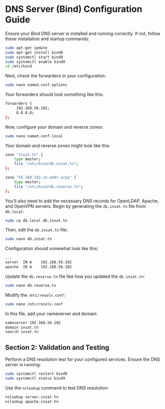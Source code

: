 # DNS Server (Bind) Configuration Guide

Ensure your Bind DNS server is installed and running correctly. If not, follow these installation and startup commands:

```bash
sudo apt-get update
sudo apt-get install bind9
sudo systemctl start bind9
sudo systemctl enable bind9
cd /etc/bind
```

Next, check the forwarders in your configuration:

```bash
sudo nano named.conf.options
```

Your forwarders should look something like this:

```bash
forwarders {
     192.168.56.102;
     8.8.8.8;
};
```

Now, configure your domain and reverse zones:

```bash
sudo nano named.conf.local 
```

Your domain and reverse zones might look like this:

```bash
zone "insat.tn" {
    type master;
    file "/etc/bind/db.insat.tn";
};

zone "56.168.192.in-addr.arpa" {
    type master;
    file "/etc/bind/db.reverse.tn";
};
```

You'll also need to add the necessary DNS records for OpenLDAP, Apache, and OpenVPN servers. Begin by generating the `db.insat.tn` file from `db.local`:

```bash
sudo cp db.local db.insat.tn
```

Then, edit the `db.insat.tn` file:

```bash
sudo nano db.insat.tn 
```

Configuration should somewhat look like this:

```bash
...
server  IN A    192.168.56.102
apache  IN A    192.168.56.102
```

Update the `db.reverse.tn` file like how you updated the `db.insat.tn`:

```bash
sudo nano db.reverse.tn
```

Modify the `/etc/resolv.conf`:

```bash
sudo nano /etc/resolv.conf
```

In this file, add your nameserver and domain:

```bash
nameserver 192.168.56.102
domain insat.tn
search insat.tn
```

## Section 2: Validation and Testing

Perform a DNS resolution test for your configured services. Ensure the DNS server is running:

```bash
sudo systemctl restart bind9
sudo systemctl status bind9
```

Use the `nslookup` command to test DNS resolution:

```bash
nslookup server.insat.tn
nslookup apache.insat.tn
```
